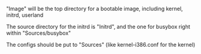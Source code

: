 "Image" will be the top directory for a bootable image, including kernel, initrd, userland

The source directory for the initrd is "Initrd", and the one for busybox right within "Sources/busybox"

The configs should be put to "Sources" (like kernel-i386.conf for the kernel)
